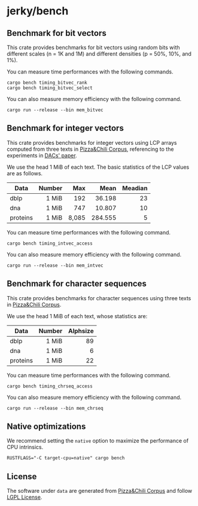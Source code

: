 # jerky/bench

## Benchmark for bit vectors

This crate provides benchmarks for bit vectors using random bits
with different scales (n = 1K and 1M)
and different densities (p = 50\%, 10\%, and 1\%).

You can measure time performances with the following commands.

```console
cargo bench timing_bitvec_rank
cargo bench timing_bitvec_select
```

You can also measure memory efficiency with the following command.

```console
cargo run --release --bin mem_bitvec
```

## Benchmark for integer vectors

This crate provides benchmarks for integer vectors
using LCP arrays computed from three texts
in [Pizza&Chili Corpus](http://pizzachili.dcc.uchile.cl/texts.html),
referencing to the experiments
in [DACs' paper](https://www.sciencedirect.com/science/article/abs/pii/S0306457312001094).

We use the head 1 MiB of each text.
The basic statistics of the LCP values are as follows.

| Data     | Number |   Max |    Mean | Meadian |
| -------- | -----: | ----: | ------: | ------: |
| dblp     |  1 MiB |   192 |  36.198 |      23 |
| dna      |  1 MiB |   747 |  10.807 |      10 |
| proteins |  1 MiB | 8,085 | 284.555 |       5 |

You can measure time performances with the following command.

```console
cargo bench timing_intvec_access
```

You can also measure memory efficiency with the following command.

```console
cargo run --release --bin mem_intvec
```

## Benchmark for character sequences

This crate provides benchmarks for character sequences
using three texts in [Pizza&Chili Corpus](http://pizzachili.dcc.uchile.cl/texts.html).

We use the head 1 MiB of each text, whose statistics are:

| Data     | Number | Alphsize |
| -------- | -----: | -------: |
| dblp     |  1 MiB |       89 |
| dna      |  1 MiB |        6 |
| proteins |  1 MiB |       22 |

You can measure time performances with the following command.

```console
cargo bench timing_chrseq_access
```

You can also measure memory efficiency with the following command.

```console
cargo run --release --bin mem_chrseq
```

## Native optimizations

We recommend setting the `native` option to maximize the performance of CPU intrinsics.

```console
RUSTFLAGS="-C target-cpu=native" cargo bench
```

## License

The software under `data` are generated from [Pizza&Chili Corpus](http://pizzachili.dcc.uchile.cl/texts.html) and follow [LGPL License](https://www.gnu.org/licenses/lgpl-3.0.html).
